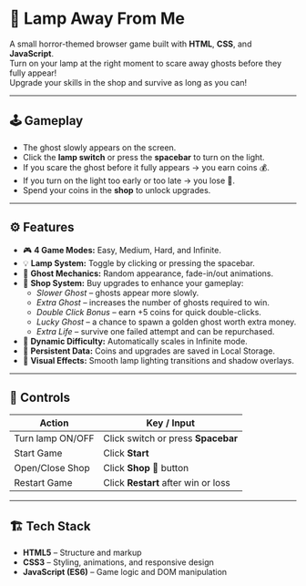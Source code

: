 # 👻 Lamp Away From Me

A small horror-themed browser game built with **HTML**, **CSS**, and **JavaScript**.  
Turn on your lamp at the right moment to scare away ghosts before they fully appear!  
Upgrade your skills in the shop and survive as long as you can!

---

## 🕹️ Gameplay

- The ghost slowly appears on the screen.
- Click the **lamp switch** or press the **spacebar** to turn on the light.
- If you scare the ghost before it fully appears → you earn coins 💰.
- If you turn on the light too early or too late → you lose 👻.
- Spend your coins in the **shop** to unlock upgrades.

---

## ⚙️ Features

- 🎮 **4 Game Modes:** Easy, Medium, Hard, and Infinite.
- 💡 **Lamp System:** Toggle by clicking or pressing the spacebar.
- 👻 **Ghost Mechanics:** Random appearance, fade-in/out animations.
- 🏪 **Shop System:** Buy upgrades to enhance your gameplay:
  - *Slower Ghost* – ghosts appear more slowly.
  - *Extra Ghost* – increases the number of ghosts required to win.
  - *Double Click Bonus* – earn +5 coins for quick double-clicks.
  - *Lucky Ghost* – a chance to spawn a golden ghost worth extra money.
  - *Extra Life* – survive one failed attempt and can be repurchased.
- 🧠 **Dynamic Difficulty:** Automatically scales in Infinite mode.
- 💾 **Persistent Data:** Coins and upgrades are saved in Local Storage.
- 🔦 **Visual Effects:** Smooth lamp lighting transitions and shadow overlays.

---

## 🧩 Controls

| Action | Key / Input |
|--------|--------------|
| Turn lamp ON/OFF | Click switch or press **Spacebar** |
| Start Game | Click **Start** |
| Open/Close Shop | Click **Shop 🏪** button |
| Restart Game | Click **Restart** after win or loss |

---

## 🏗️ Tech Stack

- **HTML5** – Structure and markup  
- **CSS3** – Styling, animations, and responsive design  
- **JavaScript (ES6)** – Game logic and DOM manipulation  
